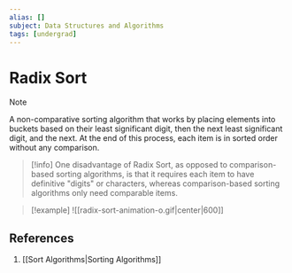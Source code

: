 ```yaml
---
alias: []
subject: Data Structures and Algorithms
tags: [undergrad]
---
```

# Radix Sort

>[!note]
> A non-comparative sorting algorithm that works by placing elements into buckets based on their least significant digit, then the next least significant digit, and the next. At the end of this process, each item is in sorted order without any comparison.

>[!info]
>One disadvantage of Radix Sort, as opposed to comparison-based sorting algorithms, is that it requires each item to have definitive "digits" or characters, whereas comparison-based sorting algorithms only need comparable items.

> [!example]
> ![[radix-sort-animation-o.gif|center|600]]

## References
1. [[Sort Algorithms|Sorting Algorithms]]